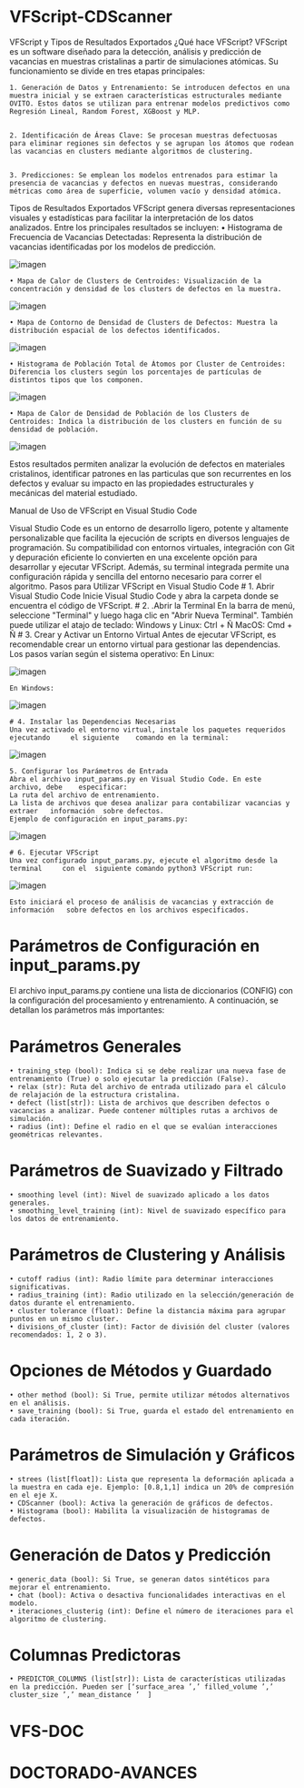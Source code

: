# VFScript-CDScanner

VFScript y Tipos de Resultados Exportados
¿Qué hace VFScript?
VFScript es un software diseñado para la detección, análisis y predicción de vacancias en muestras cristalinas a partir de simulaciones atómicas. Su funcionamiento se divide en tres etapas principales:


    1. Generación de Datos y Entrenamiento: Se introducen defectos en una muestra inicial y se extraen características estructurales mediante OVITO. Estos datos se utilizan para entrenar modelos predictivos como Regresión Lineal, Random Forest, XGBoost y MLP.

    
    2. Identificación de Áreas Clave: Se procesan muestras defectuosas para eliminar regiones sin defectos y se agrupan los átomos que rodean las vacancias en clusters mediante algoritmos de clustering.

    
    3. Predicciones: Se emplean los modelos entrenados para estimar la presencia de vacancias y defectos en nuevas muestras, considerando métricas como área de superficie, volumen vacío y densidad atómica.


    
Tipos de Resultados Exportados
VFScript genera diversas representaciones visuales y estadísticas para facilitar la interpretación de los datos analizados. Entre los principales resultados se incluyen:
    • Histograma de Frecuencia de Vacancias Detectadas: Representa la distribución de vacancias identificadas por los modelos de predicción.




![imagen](https://github.com/user-attachments/assets/088749a5-de96-44eb-9245-a32a0dfd2cea)



      
    • Mapa de Calor de Clusters de Centroides: Visualización de la concentración y densidad de los clusters de defectos en la muestra.

![imagen](https://github.com/user-attachments/assets/57eae3ac-ad85-46ca-b870-d6bd01e040e8)









    • Mapa de Contorno de Densidad de Clusters de Defectos: Muestra la distribución espacial de los defectos identificados.


![imagen](https://github.com/user-attachments/assets/7a71c396-d5c7-4c04-b0f5-82bffcfc059d)

    • Histograma de Población Total de Átomos por Cluster de Centroides: Diferencia los clusters según los porcentajes de partículas de distintos tipos que los componen.


![imagen](https://github.com/user-attachments/assets/08cfc354-d39a-491d-898f-18de1ce6ebd5)





    • Mapa de Calor de Densidad de Población de los Clusters de Centroides: Indica la distribución de los clusters en función de su densidad de población.

![imagen](https://github.com/user-attachments/assets/b34b1c5e-1252-4804-8199-958bfd3aa0c2)





Estos resultados permiten analizar la evolución de defectos en materiales cristalinos, identificar patrones en las particulas que son recurrentes en los defectos  y evaluar su impacto en las propiedades estructurales y mecánicas del material estudiado.



Manual de Uso de VFScript en Visual Studio Code

Visual Studio Code es un entorno de desarrollo ligero, potente y altamente personalizable que facilita la ejecución de scripts en diversos lenguajes de programación. Su compatibilidad con entornos virtuales, integración con Git y depuración eficiente lo convierten en una excelente opción para desarrollar y ejecutar VFScript. Además, su terminal integrada permite una configuración rápida y sencilla del entorno necesario para correr el algoritmo.
Pasos para Utilizar VFScript en Visual Studio Code
	# 1. Abrir Visual Studio Code
		Inicie Visual Studio Code y abra la carpeta donde se encuentra el código 		de VFScript.
	# 2. .Abrir la Terminal
	En la barra de menú, seleccione "Terminal" y luego haga clic en "Abrir Nueva 	Terminal". También puede utilizar el atajo de teclado:
	Windows y Linux: Ctrl + Ñ
	MacOS: Cmd + Ñ
	# 3. Crear y Activar un Entorno Virtual
	Antes de ejecutar VFScript, es recomendable crear un entorno virtual para 	gestionar las  dependencias. Los pasos varían según el sistema operativo:
	En Linux:

![imagen](https://github.com/user-attachments/assets/e8e365e1-66cc-427d-8e59-fb529da3944e)



	En Windows:
	
![imagen](https://github.com/user-attachments/assets/ea015f68-a033-4427-bff5-d22f0f110fed)


	
	# 4. Instalar las Dependencias Necesarias
	Una vez activado el entorno virtual, instale los paquetes requeridos ejecutando 	el siguiente 	comando en la terminal:

![imagen](https://github.com/user-attachments/assets/e530049a-a214-4328-a285-de564a1f1c95)

	5. Configurar los Parámetros de Entrada
	Abra el archivo input_params.py en Visual Studio Code. En este archivo, debe 	especificar:
	La ruta del archivo de entrenamiento.
	La lista de archivos que desea analizar para contabilizar vacancias y extraer 	información  sobre defectos.
	Ejemplo de configuración en input_params.py:
 ![imagen](https://github.com/user-attachments/assets/c1fec7df-05d7-4d15-96ba-526bd07eebea)




	# 6. Ejecutar VFScript
	Una vez configurado input_params.py, ejecute el algoritmo desde la terminal 	con el  siguiente comando python3 VFScript run:
	
![imagen](https://github.com/user-attachments/assets/0d6e440c-2c13-4e75-ad2a-aa40c2a5bf12)



	Esto iniciará el proceso de análisis de vacancias y extracción de información 	sobre defectos en los archivos especificados.








# Parámetros de Configuración en input_params.py
El archivo input_params.py contiene una lista de diccionarios (CONFIG) con la configuración del procesamiento y entrenamiento. A continuación, se detallan los parámetros más importantes:
# Parámetros Generales
    • training_step (bool): Indica si se debe realizar una nueva fase de entrenamiento (True) o solo ejecutar la predicción (False).
    • relax (str): Ruta del archivo de entrada utilizado para el cálculo de relajación de la estructura cristalina.
    • defect (list[str]): Lista de archivos que describen defectos o vacancias a analizar. Puede contener múltiples rutas a archivos de simulación.
    • radius (int): Define el radio en el que se evalúan interacciones geométricas relevantes.
# Parámetros de Suavizado y Filtrado
    • smoothing level (int): Nivel de suavizado aplicado a los datos generales.
    • smoothing_level_training (int): Nivel de suavizado específico para los datos de entrenamiento.
# Parámetros de Clustering y Análisis
    • cutoff radius (int): Radio límite para determinar interacciones significativas.
    • radius_training (int): Radio utilizado en la selección/generación de datos durante el entrenamiento.
    • cluster tolerance (float): Define la distancia máxima para agrupar puntos en un mismo cluster.
    • divisions_of_cluster (int): Factor de división del cluster (valores recomendados: 1, 2 o 3).
# Opciones de Métodos y Guardado
    • other method (bool): Si True, permite utilizar métodos alternativos en el análisis.
    • save_training (bool): Si True, guarda el estado del entrenamiento en cada iteración.
# Parámetros de Simulación y Gráficos
    • strees (list[float]): Lista que representa la deformación aplicada a la muestra en cada eje. Ejemplo: [0.8,1,1] indica un 20% de compresión en el eje X.
    • CDScanner (bool): Activa la generación de gráficos de defectos.
    • Histograma (bool): Habilita la visualización de histogramas de defectos.
# Generación de Datos y Predicción
    • generic_data (bool): Si True, se generan datos sintéticos para mejorar el entrenamiento.
    • chat (bool): Activa o desactiva funcionalidades interactivas en el modelo.
    • iteraciones_clusterig (int): Define el número de iteraciones para el algoritmo de clustering.
# Columnas Predictoras
    • PREDICTOR_COLUMNS (list[str]): Lista de características utilizadas en la predicción. Pueden ser [‘surface_area ’,’ filled_volume ’,’ cluster_size ’,’ mean_distance ’  ]



# VFS-DOC
# DOCTORADO-AVANCES
